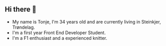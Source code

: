 ## Hi there 👋
- My name is Tonje, I'm 34 years old and are currently living in Steinkjer, Trøndelag.
- I'm a first year Front End Developer Student.
- I'm a F1 enthusiast and a experienced knitter.
